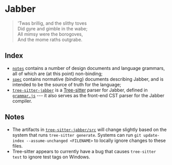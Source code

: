 # Jabber

> 'Twas brillig, and the slithy toves  
> Did gyre and gimble in the wabe;  
> All mimsy were the borogoves,  
> And the mome raths outgrabe.  

## Index
- [`notes`](notes/) contains a number of design documents and language grammars, all of which are (at this point) non-binding;
- [`spec`](spec/) contains normative (binding) documents describing Jabber, and is intended to be the source of truth for the language;
- [`tree-sitter-jabber`](tree-sitter-jabber/) is a [Tree-sitter](https://tree-sitter.github.io/tree-sitter/) parser for Jabber, defined in [`grammar.js`](tree-sitter-jabber/grammar.js) --- it also serves as the front-end CST parser for the Jabber compiler.

## Notes
 - The artifacts in [`tree-sitter-jabber/src`](tree-sitter-jabber/src) will change slightly based on the system that runs `tree-sitter generate`. Systems can run `git update-index --assume-unchanged <FILENAME>` to locally ignore changes to these files.
 - Tree-sitter appears to currently have a bug that causes `tree-sitter test` to ignore test tags on Windows.

